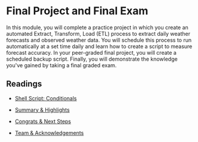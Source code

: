 # Final Project and Final Exam

In this module, you will complete a practice project in which you create an automated Extract, Transform, Load (ETL) process to extract daily weather forecasts and observed weather data. You will schedule this process to run automatically at a set time daily and learn how to create a script to measure forecast accuracy. In your peer-graded final project, you will create a scheduled backup script. Finally, you will demonstrate the knowledge you've gained by taking a final graded exam.

## Readings

- [Shell Script: Conditionals](./Readings/Shell_Script-Conditionals.md)

- [Summary & Highlights](https://www.coursera.org/learn/hands-on-introduction-to-linux-commands-and-shell-scripting/supplement/zYXGk/summary-highlights)

- [Congrats & Next Steps](https://www.coursera.org/learn/hands-on-introduction-to-linux-commands-and-shell-scripting/supplement/dQpxt/congrats-next-steps)

- [Team & Acknowledgements](https://www.coursera.org/learn/hands-on-introduction-to-linux-commands-and-shell-scripting/supplement/NCcdk/team-acknowledgements)